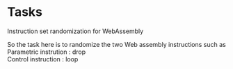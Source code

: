 # Tasks
Instruction set randomization for WebAssembly  

So the task here is to randomize the two Web assembly instructions such as 
Parametric instrution : drop  
Control instruction : loop



